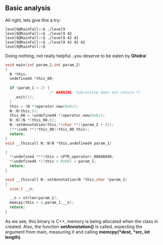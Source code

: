 ## Basic analysis
All right, lets give this a try:
~~~shell
level9@RainFall:~$ ./level9
level9@RainFall:~$ ./level9 42
level9@RainFall:~$ ./level9 42 42
level9@RainFall:~$ ./level9 42 42 42
level9@RainFall:~$ 
~~~
Doing nothing, not really helpful...you deserve to be eaten by **Ghidra**!
~~~C
void main(int param_1,int param_2)
{
  N *this;
  undefined4 *this_00;
  
  if (param_1 < 2) {
                    /* WARNING: Subroutine does not return */
    _exit(1);
  }
  this = (N *)operator.new(0x6c);
  N::N(this,5);
  this_00 = (undefined4 *)operator.new(0x6c);
  N::N((N *)this_00,6);
  N::setAnnotation(this,*(char **)(param_2 + 4));
  (**(code **)*this_00)(this_00,this);
  return;
}
void __thiscall N::N(N *this,undefined4 param_1)

{
  *(undefined ***)this = &PTR_operator+_08048848;
  *(undefined4 *)(this + 0x68) = param_1;
  return;
}

void __thiscall N::setAnnotation(N *this,char *param_1)
{
  size_t __n;
  
  __n = strlen(param_1);
  memcpy(this + 4,param_1,__n);
  return;
}
~~~
As we see, this binary is C++, memory is being allocated when the class in created. Also, the function **setAnnotation()** is called, expecting the argument from main, measuring it and calling **memcpy(*dest, *src, int length)**.

